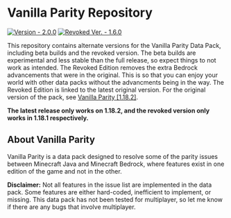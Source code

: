 # Vanilla Parity Repository

[![Version - 2.0.0](https://img.shields.io/badge/Ver.-2.0.0-%23008F46)](https://github.com/CraftyG/vanilla_parity/wiki)
[![Revoked Ver. - 1.6.0](https://img.shields.io/badge/Revoked_Ver.-1.6.0-ee7722)](https://github.com/CraftyG/vanilla_parity/wiki)

This repository contains alternate versions for the Vanilla Parity Data Pack, including beta builds and the revoked version. The beta builds are experimental and less stable than the full release, so expect things to not work as intended. The Revoked Edition removes the extra Bedrock advancements that were in the original. This is so that you can enjoy your world with other data packs without the advancments being in the way. The Revoked Edition is linked to the latest original version. For the original version of the pack, see [Vanilla Parity [1.18.2]](https://www.planetminecraft.com/data-pack/vanilla-parity/).

**The latest release only works on 1.18.2, and the revoked version only works in 1.18.1 respectively.**

## About Vanilla Parity
Vanilla Parity is a data pack designed to resolve some of the parity issues between Minecraft Java and Minecraft Bedrock, where features exist in one edition of the game and not in the other.

**Disclaimer:** Not all features in the issue list are implemented in the data pack. Some features are either hard-coded, inefficient to implement, or missing. This data pack has not been tested for multiplayer, so let me know if there are any bugs that involve multiplayer.
